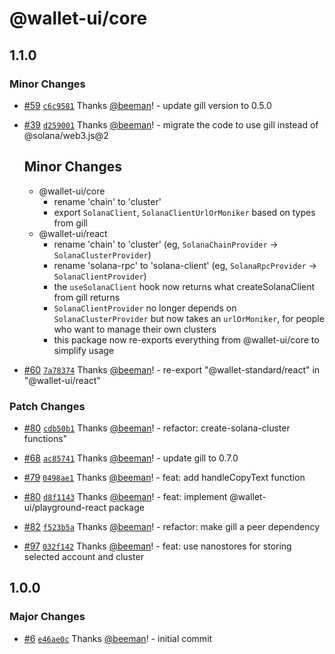 # @wallet-ui/core

## 1.1.0

### Minor Changes

- [#59](https://github.com/wallet-ui/wallet-ui/pull/59) [`c6c9581`](https://github.com/wallet-ui/wallet-ui/commit/c6c9581bc2700dca1758e46fb2ca835627aa830d) Thanks [@beeman](https://github.com/beeman)! - update gill version to 0.5.0

- [#39](https://github.com/wallet-ui/wallet-ui/pull/39) [`d259001`](https://github.com/wallet-ui/wallet-ui/commit/d259001d8775f6290767a014c2e086b97b790747) Thanks [@beeman](https://github.com/beeman)! - migrate the code to use gill instead of @solana/web3.js@2

    ## Minor Changes

    - @wallet-ui/core
        - rename 'chain' to 'cluster'
        - export `SolanaClient`, `SolanaClientUrlOrMoniker` based on types from gill
    - @wallet-ui/react
        - rename 'chain' to 'cluster' (eg, `SolanaChainProvider` -> `SolanaClusterProvider`)
        - rename 'solana-rpc' to 'solana-client' (eg, `SolanaRpcProvider` -> `SolanaClientProvider`)
        - the `useSolanaClient` hook now returns what createSolanaClient from gill returns
        - `SolanaClientProvider` no longer depends on `SolanaClusterProvider` but now takes an `urlOrMoniker`, for people
          who want to manage their own clusters
        - this package now re-exports everything from @wallet-ui/core to simplify usage

- [#60](https://github.com/wallet-ui/wallet-ui/pull/60) [`7a78374`](https://github.com/wallet-ui/wallet-ui/commit/7a78374c04e1e5b51e3e7adb3dc2b640d5a334cf) Thanks [@beeman](https://github.com/beeman)! - re-export "@wallet-standard/react" in "@wallet-ui/react"

### Patch Changes

- [#80](https://github.com/wallet-ui/wallet-ui/pull/80) [`cdb50b1`](https://github.com/wallet-ui/wallet-ui/commit/cdb50b1bb7a91f81e23a7df9f52cafa040b00618) Thanks [@beeman](https://github.com/beeman)! - refactor: create-solana-cluster functions"

- [#68](https://github.com/wallet-ui/wallet-ui/pull/68) [`ac85741`](https://github.com/wallet-ui/wallet-ui/commit/ac8574146f516a0184dcb8a83228e1b0cd1228cf) Thanks [@beeman](https://github.com/beeman)! - update gill to 0.7.0

- [#79](https://github.com/wallet-ui/wallet-ui/pull/79) [`0498ae1`](https://github.com/wallet-ui/wallet-ui/commit/0498ae161983058b0ec7bbc60e55deebed5a6db3) Thanks [@beeman](https://github.com/beeman)! - feat: add handleCopyText function

- [#80](https://github.com/wallet-ui/wallet-ui/pull/80) [`d8f1143`](https://github.com/wallet-ui/wallet-ui/commit/d8f1143d539fca3eb15706216a5e11668ef5a6b3) Thanks [@beeman](https://github.com/beeman)! - feat: implement @wallet-ui/playground-react package

- [#82](https://github.com/wallet-ui/wallet-ui/pull/82) [`f523b5a`](https://github.com/wallet-ui/wallet-ui/commit/f523b5a76808329eb0945008254de7f4a3f691e0) Thanks [@beeman](https://github.com/beeman)! - refactor: make gill a peer dependency

- [#97](https://github.com/wallet-ui/wallet-ui/pull/97) [`032f142`](https://github.com/wallet-ui/wallet-ui/commit/032f1422e6e6214c1d1825a0233975a9c6cee397) Thanks [@beeman](https://github.com/beeman)! - feat: use nanostores for storing selected account and cluster

## 1.0.0

### Major Changes

- [#6](https://github.com/wallet-ui/wallet-ui/pull/6) [`e46ae0c`](https://github.com/wallet-ui/wallet-ui/commit/e46ae0cc18f5be5467548d4e13ab3fc5fc65a1f4) Thanks [@beeman](https://github.com/beeman)! - initial commit
